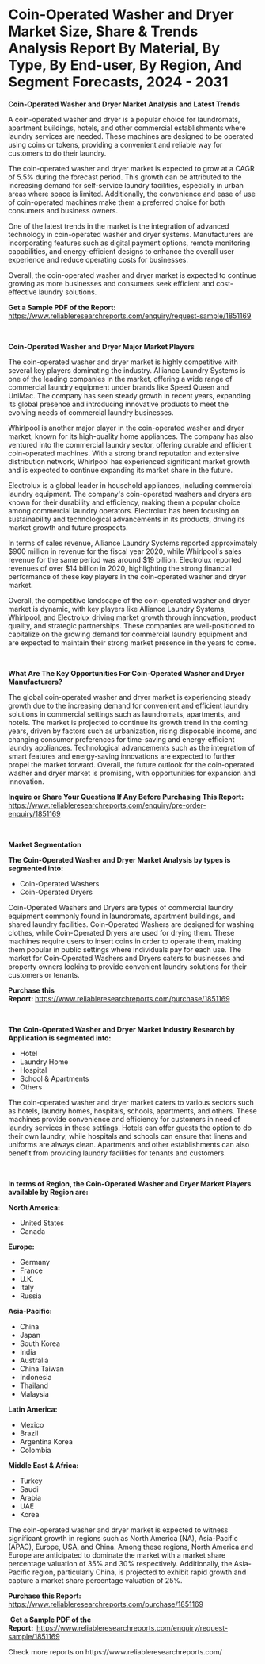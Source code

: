 <p><h1>Coin-Operated Washer and Dryer Market Size, Share & Trends Analysis Report By Material, By Type, By End-user, By Region, And Segment Forecasts, 2024 - 2031</h1></p><p><strong>Coin-Operated Washer and Dryer Market Analysis and Latest Trends</strong></p>
<p><p>A coin-operated washer and dryer is a popular choice for laundromats, apartment buildings, hotels, and other commercial establishments where laundry services are needed. These machines are designed to be operated using coins or tokens, providing a convenient and reliable way for customers to do their laundry.</p><p>The coin-operated washer and dryer market is expected to grow at a CAGR of 5.5% during the forecast period. This growth can be attributed to the increasing demand for self-service laundry facilities, especially in urban areas where space is limited. Additionally, the convenience and ease of use of coin-operated machines make them a preferred choice for both consumers and business owners.</p><p>One of the latest trends in the market is the integration of advanced technology in coin-operated washer and dryer systems. Manufacturers are incorporating features such as digital payment options, remote monitoring capabilities, and energy-efficient designs to enhance the overall user experience and reduce operating costs for businesses.</p><p>Overall, the coin-operated washer and dryer market is expected to continue growing as more businesses and consumers seek efficient and cost-effective laundry solutions.</p></p>
<p><strong>Get a Sample PDF of the Report:&nbsp;</strong> <a href="https://www.reliableresearchreports.com/enquiry/request-sample/1851169">https://www.reliableresearchreports.com/enquiry/request-sample/1851169</a></p>
<p>&nbsp;</p>
<p><strong>Coin-Operated Washer and Dryer Major Market Players</strong></p>
<p><p>The coin-operated washer and dryer market is highly competitive with several key players dominating the industry. Alliance Laundry Systems is one of the leading companies in the market, offering a wide range of commercial laundry equipment under brands like Speed Queen and UniMac. The company has seen steady growth in recent years, expanding its global presence and introducing innovative products to meet the evolving needs of commercial laundry businesses.</p><p>Whirlpool is another major player in the coin-operated washer and dryer market, known for its high-quality home appliances. The company has also ventured into the commercial laundry sector, offering durable and efficient coin-operated machines. With a strong brand reputation and extensive distribution network, Whirlpool has experienced significant market growth and is expected to continue expanding its market share in the future.</p><p>Electrolux is a global leader in household appliances, including commercial laundry equipment. The company's coin-operated washers and dryers are known for their durability and efficiency, making them a popular choice among commercial laundry operators. Electrolux has been focusing on sustainability and technological advancements in its products, driving its market growth and future prospects.</p><p>In terms of sales revenue, Alliance Laundry Systems reported approximately $900 million in revenue for the fiscal year 2020, while Whirlpool's sales revenue for the same period was around $19 billion. Electrolux reported revenues of over $14 billion in 2020, highlighting the strong financial performance of these key players in the coin-operated washer and dryer market.</p><p>Overall, the competitive landscape of the coin-operated washer and dryer market is dynamic, with key players like Alliance Laundry Systems, Whirlpool, and Electrolux driving market growth through innovation, product quality, and strategic partnerships. These companies are well-positioned to capitalize on the growing demand for commercial laundry equipment and are expected to maintain their strong market presence in the years to come.</p></p>
<p>&nbsp;</p>
<p><strong>What Are The Key Opportunities For Coin-Operated Washer and Dryer Manufacturers?</strong></p>
<p><p>The global coin-operated washer and dryer market is experiencing steady growth due to the increasing demand for convenient and efficient laundry solutions in commercial settings such as laundromats, apartments, and hotels. The market is projected to continue its growth trend in the coming years, driven by factors such as urbanization, rising disposable income, and changing consumer preferences for time-saving and energy-efficient laundry appliances. Technological advancements such as the integration of smart features and energy-saving innovations are expected to further propel the market forward. Overall, the future outlook for the coin-operated washer and dryer market is promising, with opportunities for expansion and innovation.</p></p>
<p><strong>Inquire or Share Your Questions If Any Before Purchasing This Report:</strong> <a href="https://www.reliableresearchreports.com/enquiry/pre-order-enquiry/1851169">https://www.reliableresearchreports.com/enquiry/pre-order-enquiry/1851169</a></p>
<p>&nbsp;</p>
<p><strong>Market Segmentation</strong></p>
<p><strong>The Coin-Operated Washer and Dryer Market Analysis by types is segmented into:</strong></p>
<p><ul><li>Coin-Operated Washers</li><li>Coin-Operated Dryers</li></ul></p>
<p><p>Coin-Operated Washers and Dryers are types of commercial laundry equipment commonly found in laundromats, apartment buildings, and shared laundry facilities. Coin-Operated Washers are designed for washing clothes, while Coin-Operated Dryers are used for drying them. These machines require users to insert coins in order to operate them, making them popular in public settings where individuals pay for each use. The market for Coin-Operated Washers and Dryers caters to businesses and property owners looking to provide convenient laundry solutions for their customers or tenants.</p></p>
<p><strong>Purchase this Report:&nbsp;</strong><a href="https://www.reliableresearchreports.com/purchase/1851169">https://www.reliableresearchreports.com/purchase/1851169</a></p>
<p>&nbsp;</p>
<p><strong>The Coin-Operated Washer and Dryer Market Industry Research by Application is segmented into:</strong></p>
<p><ul><li>Hotel</li><li>Laundry Home</li><li>Hospital</li><li>School & Apartments</li><li>Others</li></ul></p>
<p><p>The coin-operated washer and dryer market caters to various sectors such as hotels, laundry homes, hospitals, schools, apartments, and others. These machines provide convenience and efficiency for customers in need of laundry services in these settings. Hotels can offer guests the option to do their own laundry, while hospitals and schools can ensure that linens and uniforms are always clean. Apartments and other establishments can also benefit from providing laundry facilities for tenants and customers.</p></p>
<p>&nbsp;</p>
<p><strong>In terms of Region, the Coin-Operated Washer and Dryer Market Players available by Region are:</strong></p>
<p>
    <p> <strong> North America: </strong>
        <ul>
            <li>United States</li>
            <li>Canada</li>
        </ul>
        </p> 
    <p> <strong> Europe: </strong>
        <ul>
            <li>Germany</li>
            <li>France</li>
            <li>U.K.</li>
            <li>Italy</li>
            <li>Russia</li>
        </ul>
        </p> 
    <p> <strong> Asia-Pacific: </strong>
        <ul>
            <li>China</li>
            <li>Japan</li>
            <li>South Korea</li>
            <li>India</li>
            <li>Australia</li>
            <li>China Taiwan</li>
            <li>Indonesia</li>
            <li>Thailand</li>
            <li>Malaysia</li>
        </ul>
        </p> 
    <p> <strong> Latin America: </strong>
        <ul>
            <li>Mexico</li>
            <li>Brazil</li>
            <li>Argentina Korea</li>
            <li>Colombia</li>
        </ul>
        </p> 
    <p> <strong> Middle East & Africa: </strong>
        <ul>
            <li>Turkey</li>
            <li>Saudi</li>
            <li>Arabia</li>
            <li>UAE</li>
            <li>Korea</li>
        </ul>
    </p>
    </p>
<p><p>The coin-operated washer and dryer market is expected to witness significant growth in regions such as North America (NA), Asia-Pacific (APAC), Europe, USA, and China. Among these regions, North America and Europe are anticipated to dominate the market with a market share percentage valuation of 35% and 30% respectively. Additionally, the Asia-Pacific region, particularly China, is projected to exhibit rapid growth and capture a market share percentage valuation of 25%.</p></p>
<p><strong>Purchase this Report: </strong><a href="https://www.reliableresearchreports.com/purchase/1851169">https://www.reliableresearchreports.com/purchase/1851169</a></p>
<p>&nbsp;<strong>Get a Sample PDF of the Report:&nbsp;&nbsp;</strong><a href="https://www.reliableresearchreports.com/enquiry/request-sample/1851169">https://www.reliableresearchreports.com/enquiry/request-sample/1851169</a></p>
<p><strong></strong></p>
<p>Check more reports on https://www.reliableresearchreports.com/</p>
